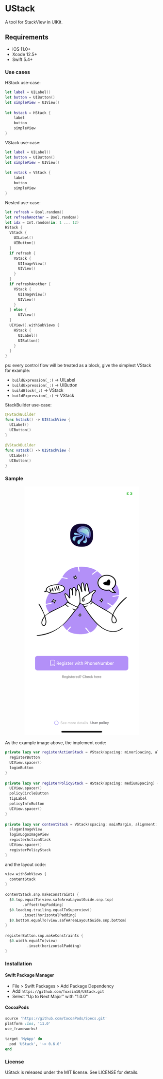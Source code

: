 # UStack

A tool for StackView in UIKit.

## Requirements

- iOS 11.0+
- Xcode 12.5+
- Swift 5.4+

### Use cases

HStack use-case:

```swift
let label = UILabel()
let button = UIButton()
let simpleView = UIView()

let hstack = HStack {
    label
    button
    simpleView
}
```

VStack use-case:

```swift
let label = UILabel()
let button = UIButton()
let simpleView = UIView()

let vstack = VStack {
    label
    button
    simpleView
}
```

Nested use-case:

```swift
let refresh = Bool.random()
let refreshAnother = Bool.random()
let idx = Int.random(in: 1 ... 12)
HStack {
  VStack {
    UILabel()
    UIButton()
  }
  if refresh {
    VStack {
      UIImageView()
      UIView()
    }
  }
  if refreshAnother {
    VStack {
      UIImageView()
      UIView()
    }
  } else {
      UIView()
  }
  UIView().withSubViews {
    HStack {
      UILabel()
      UIButton()
    }
  }
}
```

ps: every control flow will be treated as a block, give the simplest VStack for example:

- `buildExpression(_:)` -> UILabel
- `buildExpression(_:)` -> UIButton
- `buildBlock(_:)` -> VStack
- `buildExpression(_:)` -> VStack

StackBuilder use-case:

```swift
@HStackBuilder
func hstack() -> UIStackView {
  UILabel()
  UIButton()
}

@VStackBuilder
func vstack() -> UIStackView {
  UILabel()
  UIButton()
}
```

### Sample

<p align="center">
<img src="https://raw.githubusercontent.com/foxsin10/UStack/master/images/UStackSample.png" alt="UStack" title="UStack" width="377"/>
</p>

As the example image above, the implement code:

```swift
private lazy var registerActionStack = VStack(spacing: minorSpacing, alignment: .fill) {
  registerButton
  UIView.spacer()
  loginButton
}

private lazy var registerPolicyStack = HStack(spacing: mediumSpacing) {
  UIView.spacer()
  policyCircleButton
  tipLabel
  policyInfoButton
  UIView.spacer()
}

private lazy var contentStack = VStack(spacing: mainMargin, alignment: .center) {
  sloganImageView
  loginLogoImageView
  registerActionStack
  UIView.spacer()
  registerPolicyStack
}
```

and the layout code:

```swift
view.withSubViews {
  contentStack
}

contentStack.snp.makeConstraints {
  $0.top.equalTo(view.safeAreaLayoutGuide.snp.top)
        .offset(topPadding)
  $0.leading.trailing.equalToSuperview()
        .inset(horizontalPadding)
  $0.bottom.equalTo(view.safeAreaLayoutGuide.snp.bottom)
}

registerButton.snp.makeConstraints {
  $0.width.equalTo(view)
          .inset(horizontalPadding)
}
```

### Installation

#### Swift Package Manager

- File > Swift Packages > Add Package Dependency
- Add `https://github.com/foxsin10/UStack.git`
- Select "Up to Next Major" with "1.0.0"

#### CocoaPods

```ruby
source 'https://github.com/CocoaPods/Specs.git'
platform :ios, '11.0'
use_frameworks!

target 'MyApp' do
  pod 'UStack', '~> 0.6.0'
end
```

### License

UStack is released under the MIT license. See LICENSE for details.
